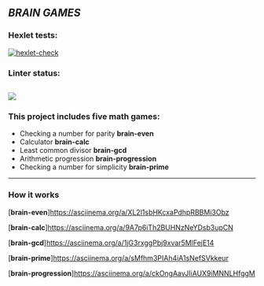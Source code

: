 *BRAIN GAMES*
--
### Hexlet tests: 

[![hexlet-check](https://github.com/olegmarlat/python-project-49/actions/workflows/hexlet-check.yml/badge.svg)](https://github.com/olegmarlat/python-project-49/actions/workflows/hexlet-check.yml)

### Linter status:
<a href="https://codeclimate.com/github/olegmarlat/python-project-49/maintainability"><img src="https://api.codeclimate.com/v1/badges/ea185df7bfad311f1ff2/maintainability" /></a>
--

### This project includes five math games:
+ Checking a number for parity **brain-even**
+ Calculator **brain-calc**
+ Least common divisor **brain-gcd**
+ Arithmetic progression **brain-progression**
+ Checking a number for simplicity   **brain-prime**



---
### How it works
[**brain-even**]https://asciinema.org/a/XL2l1sbHKcxaPdhpRBBMi3Obz

[**brain-calc**]https://asciinema.org/a/9A7p6iTh2BUHNzNeYDsb3upCN

[**brain-gcd**]https://asciinema.org/a/1jG3rxggPbj9xvar5MlFejE14

[**brain-prime**]https://asciinema.org/a/sMfhm3PIAh4iA1sNefSVkkeur

[**brain-progression**]https://asciinema.org/a/ckOngAavJIiAUX9iMNNLHfggM



